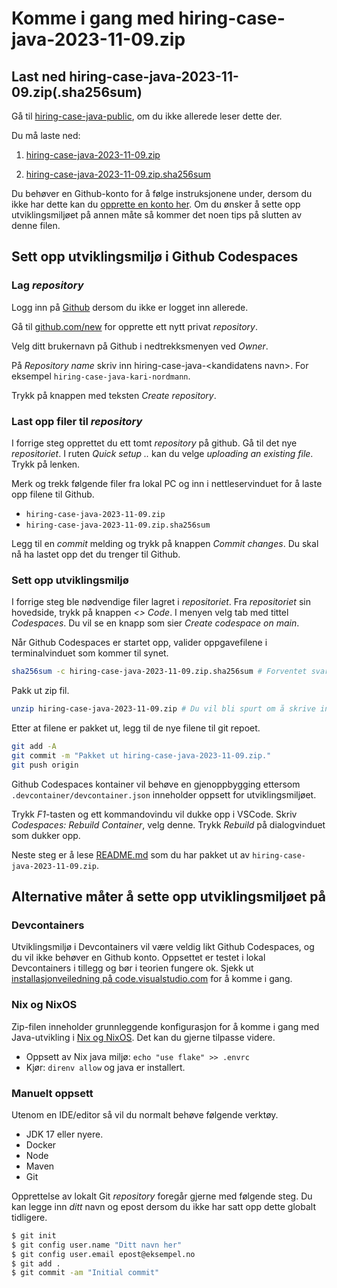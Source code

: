 # Komme i gang med hiring-case-java-2023-11-09.zip

## Last ned hiring-case-java-2023-11-09.zip(.sha256sum)

Gå til [hiring-case-java-public](https://github.com/HNIKTDEV/hiring-case-java-public), om du ikke allerede leser dette der.

Du må laste ned:

1. [hiring-case-java-2023-11-09.zip](https://github.com/HNIKTDEV/hiring-case-java-public/raw/main/hiring-case-java-2023-11-09.zip)

2. [hiring-case-java-2023-11-09.zip.sha256sum](https://github.com/HNIKTDEV/hiring-case-java-public/raw/main/hiring-case-java-2023-11-09.zip.sha256sum)

Du behøver en Github-konto for å følge instruksjonene under, dersom du ikke har dette kan du [opprette en konto her](https://github.com/signup). Om du ønsker å sette opp utviklingsmiljøet på annen måte så kommer det noen tips på slutten av denne filen.

## Sett opp utviklingsmiljø i Github Codespaces

### Lag *repository*

Logg inn på [Github](https://github.com) dersom du ikke er logget inn allerede.

Gå til [github.com/new](https://github.com/new) for opprette ett nytt privat *repository*.

Velg ditt brukernavn på Github i nedtrekksmenyen ved *Owner*.

På *Repository name* skriv inn hiring-case-java-\<kandidatens navn>. For eksempel `hiring-case-java-kari-nordmann`.

Trykk på knappen med teksten *Create repository*.

### Last opp filer til *repository*

I forrige steg opprettet du ett tomt *repository* på github. Gå til det nye *repositoriet*. I ruten *Quick setup ..* kan du velge *uploading an existing file*. Trykk på lenken.

Merk og trekk følgende filer fra lokal PC og inn i nettleservinduet for å laste opp filene til Github.

- `hiring-case-java-2023-11-09.zip`
- `hiring-case-java-2023-11-09.zip.sha256sum` 

Legg til en *commit* melding og trykk på knappen *Commit changes*. Du skal nå ha lastet opp det du trenger til Github.

### Sett opp utviklingsmiljø

I forrige steg ble nødvendige filer lagret i *repositoriet*. Fra *repositoriet* sin hovedside, trykk på knappen *\<> Code*. I menyen velg tab med tittel *Codespaces*. Du vil se en knapp som sier *Create codespace on main*.

Når Github Codespaces er startet opp, valider oppgavefilene i terminalvinduet som kommer til synet.

```sh
sha256sum -c hiring-case-java-2023-11-09.zip.sha256sum # Forventet svar er hiring-case-java-2023-11-09.zip: OK
```

Pakk ut zip fil.

```sh
unzip hiring-case-java-2023-11-09.zip # Du vil bli spurt om å skrive inn passord
```

Etter at filene er pakket ut, legg til de nye filene til git repoet.

```sh
git add -A
git commit -m "Pakket ut hiring-case-java-2023-11-09.zip."
git push origin
```

Github Codespaces kontainer vil behøve en gjenoppbygging ettersom `.devcontainer/devcontainer.json` inneholder oppsett for utviklingsmiljøet.

Trykk *F1*-tasten og ett kommandovindu vil dukke opp i VSCode. Skriv *Codespaces: Rebuild Container*, velg denne. Trykk *Rebuild* på dialogvinduet som dukker opp.

Neste steg er å lese [README.md](README.md) som du har pakket ut av `hiring-case-java-2023-11-09.zip`.

## Alternative måter å sette opp utviklingsmiljøet på

### Devcontainers

Utviklingsmiljø i Devcontainers vil være veldig likt Github Codespaces, og du vil ikke behøver en Github konto. Oppsettet er testet i lokal Devcontainers i tillegg og bør i teorien fungere ok. Sjekk ut [installasjonveiledning på code.visualstudio.com](https://code.visualstudio.com/docs/devcontainers/containers#_installation) for å komme i gang.

### Nix og NixOS

Zip-filen inneholder grunnleggende konfigurasjon for å komme i gang med Java-utvikling i [Nix og NixOS](https://nixos.org/). Det kan du gjerne tilpasse videre.

* Oppsett av Nix java miljø: `echo "use flake" >> .envrc`
* Kjør: `direnv allow` og java er installert.

### Manuelt oppsett

Utenom en IDE/editor så vil du normalt behøve følgende verktøy.

* JDK 17 eller nyere.
* Docker
* Node
* Maven
* Git

Opprettelse av lokalt Git *repository* foregår gjerne med følgende steg. Du kan legge inn *ditt* navn og epost dersom du ikke har satt opp dette globalt tidligere.

```sh
$ git init
$ git config user.name "Ditt navn her"
$ git config user.email epost@eksempel.no
$ git add .
$ git commit -am "Initial commit"
```